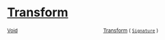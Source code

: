 # [Transform](./ComponentsToFeatures-100663582.md)



<sub>[Void](https://docs.microsoft.com/en-us/dotnet/api/System.Void)</sub><img width=200/><sub>[Transform](./ComponentsToFeatures-100663582.md) ( [`Signature`](./../../Signature.md) )</sub><br>



